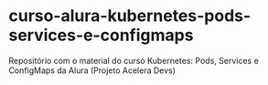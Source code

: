 # curso-alura-kubernetes-pods-services-e-configmaps
Repositório com o material do curso Kubernetes: Pods, Services e ConfigMaps da Alura (Projeto Acelera Devs)
